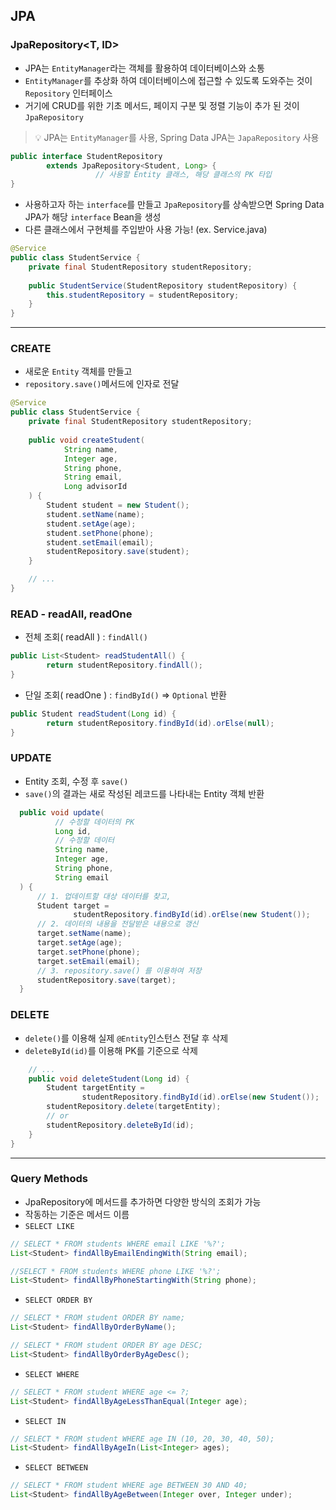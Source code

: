 ## JPA
### JpaRepository<T, ID>
- JPA는 `EntityManager`라는 객체를 활용하여 데이터베이스와 소통
- `EntityManager`를 추상화 하여 데이터베이스에 접근할 수 있도록 도와주는 것이 `Repository` 인터페이스
- 거기에 CRUD를 위한 기초 메서드, 페이지 구분 및 정렬 기능이 추가 된 것이 `JpaRepository
`
> 💡 JPA는 `EntityManager`를 사용, Spring Data JPA는 `JapaRepository` 사용

```java
public interface StudentRepository
        extends JpaRepository<Student, Long> {
                   // 사용할 Entity 클래스, 해당 클래스의 PK 타입
}
```
- 사용하고자 하는 `interface`를 만들고 `JpaRepository`를 상속받으면 Spring Data JPA가 해당 `interface` Bean을 생성
- 다른 클래스에서 구현체를 주입받아 사용 가능! (ex. Service.java)
```java
@Service
public class StudentService {
    private final StudentRepository studentRepository;
    
    public StudentService(StudentRepository studentRepository) {
        this.studentRepository = studentRepository;
    }
}
```
----
### CREATE
- 새로운 `Entity` 객체를 만들고
- `repository.save()`메서드에 인자로 전달
```java
@Service
public class StudentService {
    private final StudentRepository studentRepository;
    
    public void createStudent(
            String name,
            Integer age,
            String phone,
            String email,
            Long advisorId
    ) {
        Student student = new Student();
        student.setName(name);
        student.setAge(age);
        student.setPhone(phone);
        student.setEmail(email);
        studentRepository.save(student);
    }

    // ...
}
```

### READ - readAll, readOne
- 전체 조회( readAll ) : `findAll()`
```java
public List<Student> readStudentAll() {
        return studentRepository.findAll();
}
```
- 단일 조회( readOne ) : `findById()` => `Optional` 반환
```java
public Student readStudent(Long id) {
        return studentRepository.findById(id).orElse(null);
}  
```

### UPDATE
- Entity 조회, 수정 후 `save()`
- `save()`의 결과는 새로 작성된 레코드를 나타내는 Entity 객체 반환
```java
  public void update(
          // 수정할 데이터의 PK
          Long id,
          // 수정할 데이터
          String name,
          Integer age,
          String phone,
          String email
  ) {
      // 1. 업데이트할 대상 데이터를 찾고,
      Student target = 
              studentRepository.findById(id).orElse(new Student());        
      // 2. 데이터의 내용을 전달받은 내용으로 갱신
      target.setName(name);
      target.setAge(age);
      target.setPhone(phone);
      target.setEmail(email);
      // 3. repository.save() 를 이용하여 저장
      studentRepository.save(target);
  }  
```

### DELETE
- `delete()`를 이용해 실제 `@Entity`인스턴스 전달 후 삭제
- `deleteById(id)`를 이용해 PK를 기준으로 삭제
```java
    // ...
    public void deleteStudent(Long id) {
        Student targetEntity = 
                studentRepository.findById(id).orElse(new Student());
        studentRepository.delete(targetEntity);
        // or
        studentRepository.deleteById(id);
    }
}
```
---
### Query Methods
- JpaRepository에 메서드를 추가하면 다양한 방식의 조회가 가능
- 작동하는 기준은 메서드 이름
- `SELECT LIKE`
```java
// SELECT * FROM students WHERE email LIKE '%?';
List<Student> findAllByEmailEndingWith(String email);

//SELECT * FROM students WHERE phone LIKE '%?';
List<Student> findAllByPhoneStartingWith(String phone);
```


- `SELECT ORDER BY`
```java
// SELECT * FROM student ORDER BY name;
List<Student> findAllByOrderByName();

// SELECT * FROM student ORDER BY age DESC;
List<Student> findAllByOrderByAgeDesc();
```

- `SELECT WHERE`
```java
// SELECT * FROM student WHERE age <= ?;
List<Student> findAllByAgeLessThanEqual(Integer age);
```

- `SELECT IN`
```java
// SELECT * FROM student WHERE age IN (10, 20, 30, 40, 50);
List<Student> findAllByAgeIn(List<Integer> ages);
```

- `SELECT BETWEEN`
```java
// SELECT * FROM student WHERE age BETWEEN 30 AND 40;
List<Student> findAllByAgeBetween(Integer over, Integer under);
```